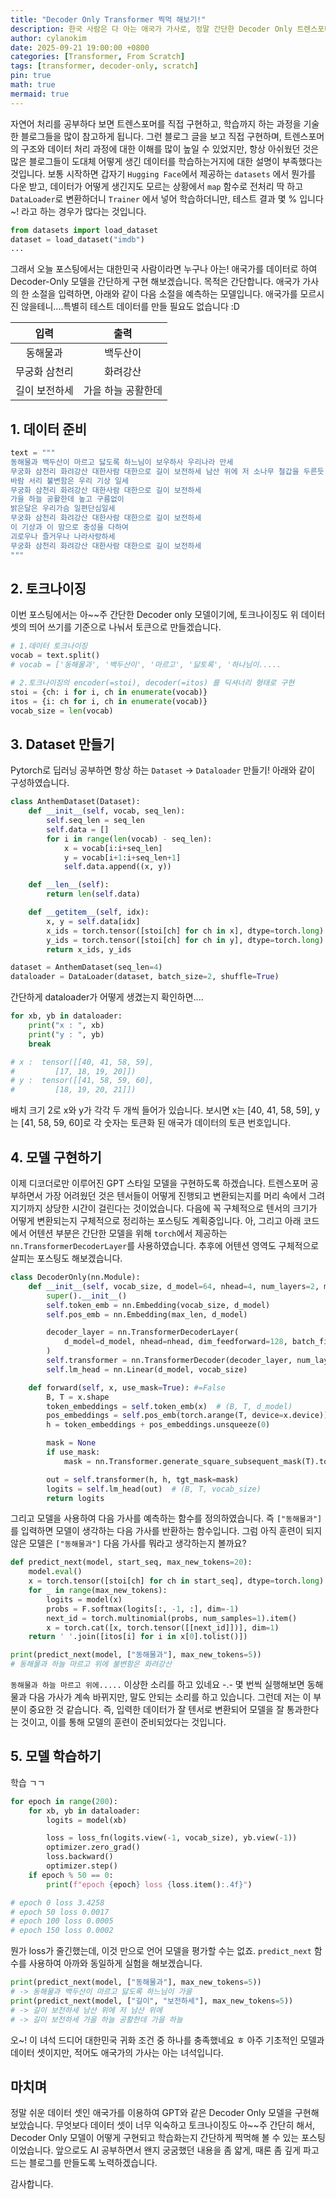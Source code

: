 ```yaml
--- 
title: "Decoder Only Transformer 찍먹 해보기!"
description: 한국 사람은 다 아는 애국가 가사로, 정말 간단한 Decoder Only 트렌스포머 모델을 구현해보겠습니다. 고도화된 토크나이징, 학습 기법 다 필요 없이 일단 애국가 가사는 예측할 수 있는 모델을 만드는 것이 본 포스팅의 목적입니다! 
author: cylanokim
date: 2025-09-21 19:00:00 +0800
categories: [Transformer, From Scratch]
tags: [transformer, decoder-only, scratch]
pin: true
math: true
mermaid: true
---
```


자연어 처리를 공부하다 보면 트렌스포머를 직접 구현하고, 학습까지 하는 과정을 기술한 블로그들을 많이 참고하게 됩니다. 그런 블로그 글을 보고 직접 구현하며, 트렌스포머의 구조와 데이터 처리 과정에 대한 이해를 많이 높일 수 있었지만, 항상 아쉬웠던 것은 많은 블로그들이 도대체 어떻게 생긴 데이터를 학습하는거지에 대한 설명이 부족했다는 것입니다. 보통 시작하면 갑자기 `Hugging Face`에서 제공하는 `datasets` 에서 뭔가를 다운 받고, 데이터가 어떻게 생긴지도 모르는 상황에서 `map` 함수로 전처리 딱 하고 `DataLoader`로 변환하더니 `Trainer` 에서 넣어 학습하더니만, 테스트 결과 몇 % 입니다~! 라고 하는 경우가 많다는 것입니다. 

```python 
from datasets import load_dataset
dataset = load_dataset("imdb")
...
```

그래서 오늘 포스팅에서는 대한민국 사람이라면 누구나 아는! 애국가를 데이터로 하여 Decoder-Only 모델을 간단하게 구현 해보겠습니다. 목적은 간단합니다. 애국가 가사의 한 소절을 입력하면, 아래와 같이 다음 소절을 예측하는 모델입니다. 애국가를 모르시진 않을테니....특별히 테스트 데이터를 만들 필요도 없습니다 :D 

| 입력 | 출력 |
|:-----:|:-----:|
| 동해물과 | 백두산이 |
| 무궁화 삼천리 | 화려강산 |
| 길이 보전하세 | 가을 하늘 공활한데 |


## 1. 데이터 준비
```python
text = """
동해물과 백두산이 마르고 닳도록 하느님이 보우하사 우리나라 만세
무궁화 삼천리 화려강산 대한사람 대한으로 길이 보전하세 남산 위에 저 소나무 철갑을 두른듯
바람 서리 불변함은 우리 기상 일세
무궁화 삼천리 화려강산 대한사람 대한으로 길이 보전하세
가을 하늘 공활한데 높고 구름없이 
밝은달은 우리가슴 일편단심일세
무궁화 삼천리 화려강산 대한사람 대한으로 길이 보전하세
이 기상과 이 맘으로 충성을 다하여
괴로우나 즐거우나 나라사랑하세
무궁화 삼천리 화려강산 대한사람 대한으로 길이 보전하세
"""
```
## 2. 토크나이징 
이번 포스팅에서는 아~~주 간단한 Decoder only 모델이기에, 토크나이징도 위 데이터 셋의 띄어 쓰기를 기준으로 나눠서 토큰으로 만들겠습니다.  
```python
# 1.데이터 토크나이징
vocab = text.split()
# vocab = ['동해물과', '백두산이', '마르고', '닳토록', '하나님이.....

# 2.토크나이징의 encoder(=stoi), decoder(=itos) 를 딕셔너리 형태로 구현
stoi = {ch: i for i, ch in enumerate(vocab)}
itos = {i: ch for i, ch in enumerate(vocab)}
vocab_size = len(vocab)
```

## 3. Dataset 만들기
Pytorch로 딥러닝 공부하면 항상 하는 `Dataset` → `Dataloader` 만들기! 아래와 같이 구성하였습니다. 
```python 
class AnthemDataset(Dataset):
    def __init__(self, vocab, seq_len):
        self.seq_len = seq_len
        self.data = []
        for i in range(len(vocab) - seq_len):
            x = vocab[i:i+seq_len]
            y = vocab[i+1:i+seq_len+1]
            self.data.append((x, y))

    def __len__(self):
        return len(self.data)

    def __getitem__(self, idx):
        x, y = self.data[idx]
        x_ids = torch.tensor([stoi[ch] for ch in x], dtype=torch.long)
        y_ids = torch.tensor([stoi[ch] for ch in y], dtype=torch.long)
        return x_ids, y_ids

dataset = AnthemDataset(seq_len=4)
dataloader = DataLoader(dataset, batch_size=2, shuffle=True)
```

간단하게 dataloader가 어떻게 생겼는지 확인하면....
```python
for xb, yb in dataloader:
    print("x : ", xb)
    print("y : ", yb)
    break

# x :  tensor([[40, 41, 58, 59],
#         [17, 18, 19, 20]])
# y :  tensor([[41, 58, 59, 60],
#         [18, 19, 20, 21]])
```
배치 크기 2로 x와 y가 각각 두 개씩 들어가 있습니다. 보시면 x는 [40, 41, 58, 59], y는 [41, 58, 59, 60]로 각 숫자는 토큰화 된 애국가 데이터의 토큰 번호입니다.

## 4. 모델 구현하기 
이제 디코더로만 이루어진 GPT 스타일 모델을 구현하도록 하겠습니다. 트렌스포머 공부하면서 가장 어려웠던 것은 텐서들이 어떻게 진행되고 변환되는지를 머리 속에서 그려지기까지 상당한 시간이 걸린다는 것이었습니다. 다음에 꼭 구체적으로 텐서의 크기가 어떻게 변환되는지 구체적으로 정리하는 포스팅도 계획중입니다. 아, 그리고 아래 코드에서 어텐션 부분은 간단한 모델을 위해 `torch`에서 제공하는 `nn.TransformerDecoderLayer`를 사용하였습니다. 추후에 어텐션 영역도 구체적으로 살피는 포스팅도 해보겠습니다.

```python
class DecoderOnly(nn.Module):
    def __init__(self, vocab_size, d_model=64, nhead=4, num_layers=2, max_len=20):
        super().__init__()
        self.token_emb = nn.Embedding(vocab_size, d_model)
        self.pos_emb = nn.Embedding(max_len, d_model)

        decoder_layer = nn.TransformerDecoderLayer(
            d_model=d_model, nhead=nhead, dim_feedforward=128, batch_first=True
        )
        self.transformer = nn.TransformerDecoder(decoder_layer, num_layers=num_layers)
        self.lm_head = nn.Linear(d_model, vocab_size)

    def forward(self, x, use_mask=True): #=False
        B, T = x.shape
        token_embeddings = self.token_emb(x)  # (B, T, d_model)
        pos_embeddings = self.pos_emb(torch.arange(T, device=x.device))  # (T, d_model)
        h = token_embeddings + pos_embeddings.unsqueeze(0)

        mask = None
        if use_mask:
            mask = nn.Transformer.generate_square_subsequent_mask(T).to(x.device)

        out = self.transformer(h, h, tgt_mask=mask)
        logits = self.lm_head(out)  # (B, T, vocab_size)
        return logits
```

그리고 모델을 사용하여 다음 가사를 예측하는 함수를 정의하였습니다. 즉 `["동해물과"]` 를 입력하면 모델이 생각하는 다음 가사를 반환하는 함수입니다. 그럼 아직 훈련이 되지 않은 모델은 `["동해물과"]` 다음 가사를 뭐라고 생각하는지 볼까요?

```python
def predict_next(model, start_seq, max_new_tokens=20):
    model.eval()
    x = torch.tensor([stoi[ch] for ch in start_seq], dtype=torch.long).unsqueeze(0)
    for _ in range(max_new_tokens):
        logits = model(x)
        probs = F.softmax(logits[:, -1, :], dim=-1)
        next_id = torch.multinomial(probs, num_samples=1).item()
        x = torch.cat([x, torch.tensor([[next_id]])], dim=1)
    return ' '.join([itos[i] for i in x[0].tolist()])

print(predict_next(model, ["동해물과"], max_new_tokens=5))
# 동해물과 하늘 마르고 위에 불변함은 화려강산
```
`동해물과 하늘 마르고 위에.....` 이상한 소리를 하고 있네요 -.- 몇 번씩 실행해보면 동해물과 다음 가사가 계속 바뀌지만, 말도  안되는 소리를 하고 있습니다. 그런데 저는 이 부분이 중요한 것 같습니다. 즉, 입력한 데이터가 잘 텐서로 변환되어 모델을 잘 통과한다는 것이고, 이를 통해 모델의 훈련이 준비되었다는 것입니다.

## 5. 모델 학습하기
학습 ㄱㄱ
```python
for epoch in range(200):
    for xb, yb in dataloader:
        logits = model(xb)

        loss = loss_fn(logits.view(-1, vocab_size), yb.view(-1))
        optimizer.zero_grad()
        loss.backward()
        optimizer.step()
    if epoch % 50 == 0:
        print(f"epoch {epoch} loss {loss.item():.4f}")

# epoch 0 loss 3.4258
# epoch 50 loss 0.0017
# epoch 100 loss 0.0005
# epoch 150 loss 0.0002
```
뭔가 loss가 줄긴했는데, 이것 만으로 언어 모델을 평가할 수는 없죠. `predict_next` 함수를 사용하여 아까와 동일하게 실험을 해보겠습니다.

```python
print(predict_next(model, ["동해물과"], max_new_tokens=5)) 
# -> 동해물과 백두산이 마르고 닳도록 하느님이 가을
print(predict_next(model, ["길이", "보전하세"], max_new_tokens=5))
# -> 길이 보전하세 남산 위에 저 남산 위에
# -> 길이 보전하세 가을 하늘 공활한데 가을 하늘
```
오~! 이 녀석 드디어 대한민국 귀화 조건 중 하나를 충족했네요 ㅎ 아주 기초적인 모델과 데이터 셋이지만, 적어도 애국가의 가사는 아는 녀석입니다. 

## 마치며 
정말 쉬운 데이터 셋인 애국가를 이용하여 GPT와 같은 Decoder Only 모델을 구현해보았습니다. 무엇보다 데이터 셋이 너무 익숙하고 토크나이징도 아~~주 간단히 해서, Decoder Only 모델이 어떻게 구현되고 학습화는지 간단하게 찍먹해 볼 수 있는 포스팅이었습니다. 앞으로도 AI 공부하면서 왠지 궁굼했던 내용을 좀 얇게, 때론 좀 깊게 파고드는 블로그를 만들도록 노력하겠습니다. 

감사합니다. 
